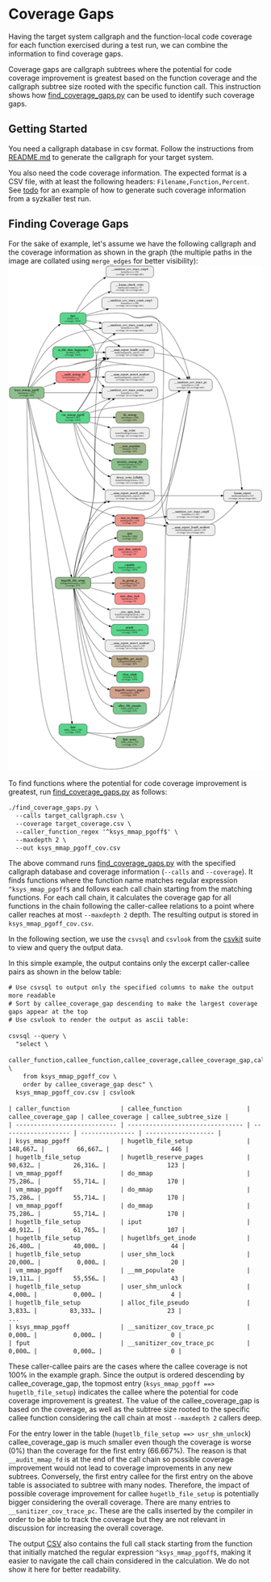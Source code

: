 <!--
SPDX-FileCopyrightText: 2019 Bayerische Motoren Werke Aktiengesellschaft (BMW AG)

SPDX-License-Identifier: CC-BY-SA-4.0
-->

# Coverage Gaps
Having the target system callgraph and the function-local code coverage for each function exercised during a test run, we can combine the information to find coverage gaps.

Coverage gaps are callgraph subtrees where the potential for code coverage improvement is greatest based on the function coverage and the callgraph subtree size rooted with the specific function call. This instruction shows how [find_coverage_gaps.py](../../scripts/find_coverage_gaps.py) can be used to identify such coverage gaps.

## Getting Started
You need a callgraph database in csv format. Follow the instructions from [README.md](../../README.md) to generate the callgraph for your target system.

You also need the code coverage information. The expected format is a CSV file, with at least the following headers: `Filename,Function,Percent`. See [todo](link_here.md) for an example of how to generate such coverage information from a syzkaller test run.

## Finding Coverage Gaps
For the sake of example, let's assume we have the following callgraph and the coverage information as shown in the graph (the multiple paths in the image are collated using `merge_edges` for better visibility):
<img src=ksys_mmap_pgoff.png width="1100">

To find functions where the potential for code coverage improvement is greatest, run [find_coverage_gaps.py](../../find_coverage_gaps.py) as follows:
```
./find_coverage_gaps.py \
  --calls target_callgraph.csv \
  --coverage target_coverage.csv \
  --caller_function_regex '^ksys_mmap_pgoff$' \
  --maxdepth 2 \
  --out ksys_mmap_pgoff_cov.csv
```

The above command runs [find_coverage_gaps.py](../../scripts/find_coverage_gaps.py) with the specified callgraph database and coverage information (`--calls` and `--coverage`). It finds functions where the function name matches regular expression `^ksys_mmap_pgoff$` and follows each call chain starting from the matching functions. For each call chain, it calculates the coverage gap for all functions in the chain following the caller-callee relations to a point where caller reaches at most `--maxdepth 2` depth. The resulting output is stored in `ksys_mmap_pgoff_cov.csv`.

In the following section, we use the `csvsql` and `csvlook` from the [csvkit](https://csvkit.readthedocs.io/en/latest/index.html) suite to view and query the output data.

In this simple example, the output contains only the excerpt caller-callee pairs as shown in the below table:
```
# Use csvsql to output only the specified columns to make the output more readable
# Sort by callee_coverage_gap descending to make the largest coverage gaps appear at the top
# Use csvlook to render the output as ascii table:

csvsql --query \
  "select \
      caller_function,callee_function,callee_coverage,callee_coverage_gap,call_stack \
    from ksys_mmap_pgoff_cov \
    order by callee_coverage_gap desc" \
  ksys_mmap_pgoff_cov.csv | csvlook 

| caller_function              | callee_function                  | callee_coverage_gap | callee_coverage | callee_subtree_size |
| ---------------------------- | -------------------------------- | ------------------- | --------------- | ------------------- |
| ksys_mmap_pgoff              | hugetlb_file_setup               |            148,667… |         66,667… |                 446 |
| hugetlb_file_setup           | hugetlb_reserve_pages            |             90,632… |         26,316… |                 123 |
| vm_mmap_pgoff                | do_mmap                          |             75,286… |         55,714… |                 170 |
| vm_mmap_pgoff                | do_mmap                          |             75,286… |         55,714… |                 170 |
| vm_mmap_pgoff                | do_mmap                          |             75,286… |         55,714… |                 170 |
| hugetlb_file_setup           | iput                             |             40,912… |         61,765… |                 107 |
| hugetlb_file_setup           | hugetlbfs_get_inode              |             26,400… |         40,000… |                  44 |
| hugetlb_file_setup           | user_shm_lock                    |             20,000… |          0,000… |                  20 |
| vm_mmap_pgoff                | __mm_populate                    |             19,111… |         55,556… |                  43 |
| hugetlb_file_setup           | user_shm_unlock                  |              4,000… |          0,000… |                   4 |
| hugetlb_file_setup           | alloc_file_pseudo                |              3,833… |         83,333… |                  23 |
...
| ksys_mmap_pgoff              | __sanitizer_cov_trace_pc         |              0,000… |          0,000… |                   0 |
| fput                         | __sanitizer_cov_trace_pc         |              0,000… |          0,000… |                   0 |
```

These caller-callee pairs are the cases where the callee coverage is not 100% in the example graph. Since the output is ordered descending by callee_coverage_gap, the topmost entry (`ksys_mmap_pgoff ==> hugetlb_file_setup`) indicates the callee where the potential for code coverage improvement is greatest. The value of the callee_coverage_gap is based on the coverage, as well as the subtree size rooted to the specific callee function considering the call chain at most `--maxdepth 2` callers deep. 

For the entry lower in the table (`hugetlb_file_setup ==> usr_shm_unlock`) callee_coverage_gap is much smaller even though the coverage is worse (0%) than the coverage for the first entry (66.667%). The reason is that `__audit_mmap_fd` is at the end of the call chain so possible coverage improvement would not lead to coverage improvements in any new subtrees. Conversely, the first entry callee for the first entry on the above table is associated to subtree with many nodes. Therefore, the impact of possible coverage improvement for callee `hugetlb_file_setup` is potentially bigger considering the overall coverage.
There are many entries to `__sanitizer_cov_trace_pc`. These are the calls inserted by the compiler in order to be able to track the coverage but they are not relevant in discussion for increasing the overall coverage.

The output [CSV](ksys_mmap_pgoff_cov.csv) also contains the full call stack starting from the function that initially matched the regular expression `^ksys_mmap_pgoff$`, making it easier to navigate the call chain considered in the calculation. We do not show it here for better readability.
